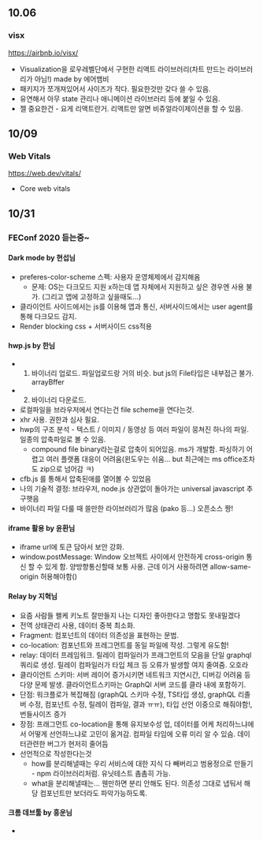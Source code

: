 ## 10.06

### visx
https://airbnb.io/visx/

- Visualization을 로우레벨단에서 구현한 리액트 라이브러리(차트 만드는 라이브러리가 아님!) made by 에어뱀비
- 패키지가 쪼개져있어서 사이즈가 작다. 필요한것만 갖다 쓸 수 있음.
- 유연해서 아무 state 관리나 애니메이션 라이브러리 등에 붙일 수 있음. 
- 젤 중요한건 - 요게 리액트란거. 리액트만 알면 비쥬얼라이제이션을 할 수 있음.

## 10/09

### Web Vitals
https://web.dev/vitals/

- Core web vitals

## 10/31

### FEConf 2020 듣는중~

#### Dark mode by 현섭님
- preferes-color-scheme 스펙: 사용자 운영체제에서 감지해옴
	- 문제: OS는 다크모드 지원 x하는데 앱 자체에서 지원하고 싶은 경우엔 사용 불가. (그리고 앱에 고정하고 싶을때도...)
- 클라이언트 사이드에서는 js를 이용해 앱과 통신, 서버사이드에서는 user agent를 통해 다크모드 감지. 
- Render blocking css + 서버사이드 css적용


#### hwp.js by 한님

- 1. 바이너리 업로드. 파일업로드랑 거의 비슷. but js의 File타입은 내부접근 불가. arrayBffer
- 2. 바이너리 다운로드. 
- 로컬파일을 브라우저에서 연다는건 file scheme을 연다는것. 
- xhr 사용. 권한과 심사 필요.
- hwp의 구조 분석 - 텍스트 / 이미지 / 동영상 등 여러 파일이 뭉쳐진 하나의 파일. 일종의 압축파일로 볼 수 있음.
	- compound file binary라는걸로 압축이 되어있음. ms가 개발함. 파싱하기 어렵고 여러 플랫폼 대응이 어려움(윈도우는 쉬움... but 최근에는 ms office조차도 zip으로 넘어감 ㅋ)
- cfb.js 를 통해서 압축된애를 열어볼 수 있었음
- 나의 기술적 결정: 브라우저, node.js 상관없이 돌아가는 universal javascript 추구햇음
- 바이너리 파일 다룰 때 쓸만한 라이브러리가 많음 (pako 등...) 오픈소스 짱!

#### iframe 활용 by 윤환님
- iframe url에 토큰 담아서 보안 강화. 
- window.postMessage: Window 오브젝트 사이에서 안전하게 cross-origin 통신 할 수 있게 함. 양방향통신할때 보통 사용. 근데 이거 사용하려면 allow-same-origin 허용해야함()

#### Relay by 지혁님

- 요즘 사람들 왤케 키노트 잘만들지 나는 디자인 좋아한다고 명함도 못내밀겠다
- 전역 상태관리 사용, 데이터 중복 최소화.
- Fragment: 컴포넌트의 데이터 의존성을 표현하는 문법.
- co-location: 컴포넌트와 프레그먼트를 동일 파일에 작성. 그렇게 유도함!
- relay: 데이터 프레임워크. 릴레이 컴파일러가 프래그먼트의 모음을 단일 graphql 쿼리로 생성. 릴레이 컴파일러가 타입 체크 등 오류가 발생할 여지 줄여줌. 오호라
- 클라이언트 스키마: 서버 레이어 증가시키면 네트워크 지연시간, 디버깅 어려움 등 다양 문제 발생. 클라이언트스키마는 GraphQl 서버 코드를 클라 내에 포함하기.
- 단점: 워크플로가 복잡해짐 (graphQL 스키마 수정, TS타입 생성, graphQL 리졸버 수정, 컴포넌트 수정, 릴레이 컴파일, 결과 ㅠㅠ), 타입 선언 이중으로 해줘야함!, 번들사이즈 증가
- 장점: 프래그먼트 co-location을 통해 유지보수성 업, 데이터를 어케 처리하느냐에서 어떻게 선언하느냐로 고민이 옮겨감. 컴파일 타임에 오류 미리 알 수 있슴. 데이터관련한 버그가 현저히 줄어듬
- 선언적으로 작성한다는것
	- how를 분리해낼때는 우리 서비스에 대한 지식 다 빼버리고 범용정으로 만들기 - npm 라이브러리처럼. 유닛테스트 촘촘히 가능.
	- what을 분리해낼때는... 웬만하면 분리 안해도 된다. 의존성 그대로 냅둬서 해당 컴포넌트만 보더라도 파악가능하도록.

#### 크롬 데브툴 by 흥운님

- 